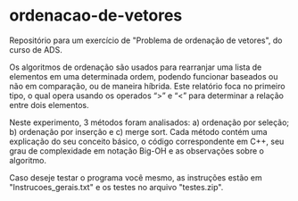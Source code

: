# ordenacao-de-vetores
Repositório para um exercício de "Problema de ordenação de vetores", do curso de ADS.

Os algoritmos de ordenação são usados para rearranjar uma lista de elementos em uma determinada ordem, podendo funcionar baseados ou não em comparação, ou de maneira híbrida. Este relatório foca no primeiro tipo, o qual opera usando os operados “>” e “<” para determinar a relação entre dois elementos.

Neste experimento, 3 métodos foram analisados: a) ordenação por seleção; b) ordenação por inserção e c) merge sort. Cada método contém uma explicação do seu conceito básico, o código correspondente em C++, seu grau de complexidade em notação Big-OH e as observações sobre o algoritmo.

Caso deseje testar o programa você mesmo, as instruções estão em "Instrucoes_gerais.txt" e os testes no arquivo "testes.zip".
